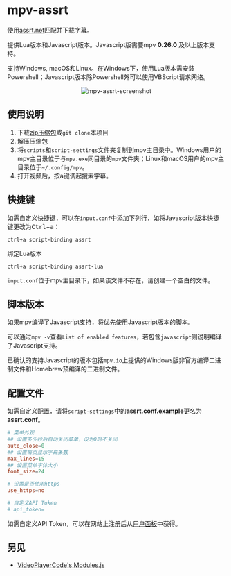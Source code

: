 mpv-assrt
=========

使用[assrt.net](http://assrt.net)匹配并下载字幕。

提供Lua版本和Javascript版本。Javascript版需要mpv **0.26.0** 及以上版本支持。

支持Windows, macOS和Linux。在Windows下，使用Lua版本需安装Powershell；Javascript版本除Powershell外可以使用VBScript请求网络。

<p align="center"> <img alt="mpv-assrt-screenshot" src="https://wx1.sinaimg.cn/large/436919cbgy1fo7fcq8s3jg20go0b4u0x.gif"/> </p>

## 使用说明

1. 下载[zip压缩包](https://github.com/AssrtOSS/mpv-assrt/archive/master.zip)或`git clone`本项目
2. 解压压缩包
3. 将`scripts`和`script-settings`文件夹复制到mpv主目录中。Windows用户的mpv主目录位于与`mpv.exe`同目录的`mpv`文件夹；Linux和macOS用户的mpv主目录位于`~/.config/mpv`。
4. 打开视频后，按<kbd>a</kbd>键调起搜索字幕。

## 快捷键

如需自定义快捷键，可以在`input.conf`中添加下列行，如将Javascript版本快捷键更改为<kbd>Ctrl</kbd>+<kbd>a</kbd>：

    ctrl+a script-binding assrt

绑定Lua版本

    ctrl+a script-binding assrt-lua

`input.conf`位于mpv主目录下，如果该文件不存在，请创建一个空白的文件。

## 脚本版本

如果mpv编译了Javascript支持，将优先使用Javascript版本的脚本。

可以通过`mpv -v`查看`List of enabled features`，若包含`javascript`则说明编译了Javascript支持。

已确认的支持Javascript的版本包括`mpv.io`上提供的Windows版非官方编译二进制文件和Homebrew预编译的二进制文件。

## 配置文件

如需自定义配置，请将`script-settings`中的**assrt.conf.example**更名为**assrt.conf**。

```conf
# 菜单外观
## 设置多少秒后自动关闭菜单，设为0时不关闭
auto_close=0
## 设置每页显示字幕条数
max_lines=15
## 设置菜单字体大小
font_size=24

# 设置是否使用https
use_https=no

# 自定义API Token
# api_token=
```

如需自定义API Token，可以在网站上注册后从[用户面板](https://secure.assrt.net/usercp.php)中获得。

## 另见

- [VideoPlayerCode's Modules.js](https://github.com/VideoPlayerCode/mpv-tools/tree/master/scripts/modules.js)
